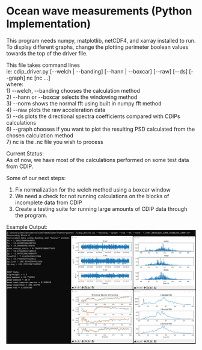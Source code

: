 # Ocean wave measurements (Python Implementation)

This program needs numpy, matplotlib, netCDF4, and xarray installed to run. To display different graphs, change the plotting perimeter boolean values towards the top of the driver file.

This file takes command lines<br /> 
ie: cdip_driver.py [--welch | --banding] [--hann | --boxcar] [--raw] [--ds] [--graph] nc [nc ...] <br />
where: <br />
    1) --welch, --banding chooses the calculation method <br />
    2) --hann or --boxcar selects the windowing method <br />
    3) --norm shows the normal fft using built in numpy fft method <br />
    4) --raw plots the raw acceleration data <br />
    5) --ds plots the directional spectra coefficients compared with CDIPs calculations <br />
    6) --graph chooses if you want to plot the resulting PSD calculated from the chosen calculation method <br />
    7) nc is the .nc file you wish to process <br />

Current Status: <br />
As of now, we have most of the calculations performed on some test data from CDIP. 

Some of our next steps: 
1) Fix normalization for the welch method using a boxcar window
2) We need a check for not running calculations on the blocks of incomplete data from CDIP
3) Create a testing suite for running large amounts of CDIP data through the program. 


Example Output:  
![builds](../ProjectImages/python_output.png?raw=true)